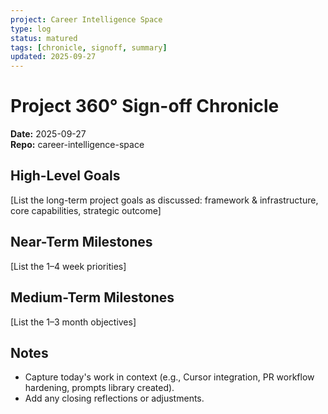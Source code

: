 ```yaml
---
project: Career Intelligence Space
type: log
status: matured
tags: [chronicle, signoff, summary]
updated: 2025-09-27
---
```


# Project 360° Sign-off Chronicle
**Date:** 2025-09-27  
**Repo:** career-intelligence-space

## High-Level Goals
[List the long-term project goals as discussed: framework & infrastructure, core capabilities, strategic outcome]

## Near-Term Milestones
[List the 1–4 week priorities]

## Medium-Term Milestones
[List the 1–3 month objectives]

## Notes
- Capture today's work in context (e.g., Cursor integration, PR workflow hardening, prompts library created).
- Add any closing reflections or adjustments.
